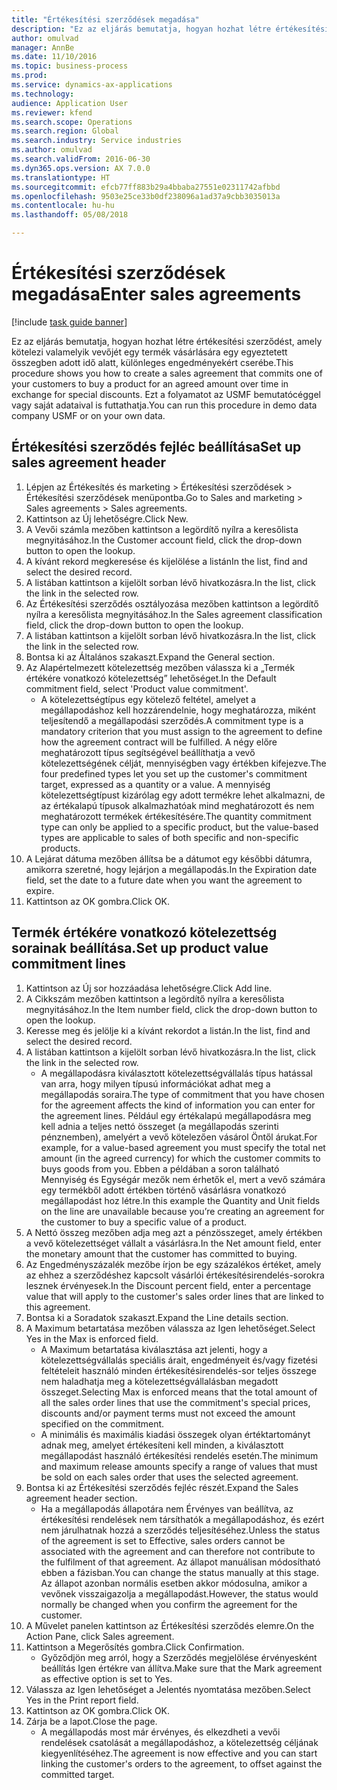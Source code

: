 ```yaml
--- 
title: "Értékesítési szerződések megadása"
description: "Ez az eljárás bemutatja, hogyan hozhat létre értékesítési szerződést, amely kötelezi valamelyik vevőjét egy termék vásárlására egy egyeztetett összegben adott idő alatt, különleges engedményekért cserébe."
author: omulvad
manager: AnnBe
ms.date: 11/10/2016
ms.topic: business-process
ms.prod: 
ms.service: dynamics-ax-applications
ms.technology: 
audience: Application User
ms.reviewer: kfend
ms.search.scope: Operations
ms.search.region: Global
ms.search.industry: Service industries
ms.author: omulvad
ms.search.validFrom: 2016-06-30
ms.dyn365.ops.version: AX 7.0.0
ms.translationtype: HT
ms.sourcegitcommit: efcb77ff883b29a4bbaba27551e02311742afbbd
ms.openlocfilehash: 9503e25ce33b0df238096a1ad37a9cbb3035013a
ms.contentlocale: hu-hu
ms.lasthandoff: 05/08/2018

---
```

# <a name="enter-sales-agreements"></a><span data-ttu-id="e9c0c-103">Értékesítési szerződések megadása</span><span class="sxs-lookup"><span data-stu-id="e9c0c-103">Enter sales agreements</span></span>

[!include [task guide banner](../../includes/task-guide-banner.md)]

<span data-ttu-id="e9c0c-104">Ez az eljárás bemutatja, hogyan hozhat létre értékesítési szerződést, amely kötelezi valamelyik vevőjét egy termék vásárlására egy egyeztetett összegben adott idő alatt, különleges engedményekért cserébe.</span><span class="sxs-lookup"><span data-stu-id="e9c0c-104">This procedure shows you how to create a sales agreement that commits one of your customers to buy a product for an agreed amount over time in exchange for special discounts.</span></span> <span data-ttu-id="e9c0c-105">Ezt a folyamatot az USMF bemutatócéggel vagy saját adataival is futtathatja.</span><span class="sxs-lookup"><span data-stu-id="e9c0c-105">You can run this procedure in demo data company USMF or on your own data.</span></span>


## <a name="set-up-sales-agreement-header"></a><span data-ttu-id="e9c0c-106">Értékesítési szerződés fejléc beállítása</span><span class="sxs-lookup"><span data-stu-id="e9c0c-106">Set up sales agreement header</span></span>
1. <span data-ttu-id="e9c0c-107">Lépjen az Értékesítés és marketing > Értékesítési szerződések > Értékesítési szerződések menüpontba.</span><span class="sxs-lookup"><span data-stu-id="e9c0c-107">Go to Sales and marketing > Sales agreements > Sales agreements.</span></span>
2. <span data-ttu-id="e9c0c-108">Kattintson az Új lehetőségre.</span><span class="sxs-lookup"><span data-stu-id="e9c0c-108">Click New.</span></span>
3. <span data-ttu-id="e9c0c-109">A Vevői számla mezőben kattintson a legördítő nyílra a keresőlista megnyitásához.</span><span class="sxs-lookup"><span data-stu-id="e9c0c-109">In the Customer account field, click the drop-down button to open the lookup.</span></span>
4. <span data-ttu-id="e9c0c-110">A kívánt rekord megkeresése és kijelölése a listán</span><span class="sxs-lookup"><span data-stu-id="e9c0c-110">In the list, find and select the desired record.</span></span>
5. <span data-ttu-id="e9c0c-111">A listában kattintson a kijelölt sorban lévő hivatkozásra.</span><span class="sxs-lookup"><span data-stu-id="e9c0c-111">In the list, click the link in the selected row.</span></span>
6. <span data-ttu-id="e9c0c-112">Az Értékesítési szerződés osztályozása mezőben kattintson a legördítő nyílra a keresőlista megnyitásához.</span><span class="sxs-lookup"><span data-stu-id="e9c0c-112">In the Sales agreement classification field, click the drop-down button to open the lookup.</span></span>
7. <span data-ttu-id="e9c0c-113">A listában kattintson a kijelölt sorban lévő hivatkozásra.</span><span class="sxs-lookup"><span data-stu-id="e9c0c-113">In the list, click the link in the selected row.</span></span>
8. <span data-ttu-id="e9c0c-114">Bontsa ki az Általános szakaszt.</span><span class="sxs-lookup"><span data-stu-id="e9c0c-114">Expand the General section.</span></span>
9. <span data-ttu-id="e9c0c-115">Az Alapértelmezett kötelezettség mezőben válassza ki a „Termék értékére vonatkozó kötelezettség” lehetőséget.</span><span class="sxs-lookup"><span data-stu-id="e9c0c-115">In the Default commitment field, select 'Product value commitment'.</span></span>
    * <span data-ttu-id="e9c0c-116">A kötelezettségtípus egy kötelező feltétel, amelyet a megállapodáshoz kell hozzárendelnie, hogy meghatározza, miként teljesítendő a megállapodási szerződés.</span><span class="sxs-lookup"><span data-stu-id="e9c0c-116">A commitment type is a mandatory criterion that you must assign to the agreement to define how the agreement contract will be fulfilled.</span></span> <span data-ttu-id="e9c0c-117">A négy előre meghatározott típus segítségével beállíthatja a vevő kötelezettségének célját, mennyiségben vagy értékben kifejezve.</span><span class="sxs-lookup"><span data-stu-id="e9c0c-117">The four predefined types let you set up the customer's commitment target, expressed as a quantity or a value.</span></span> <span data-ttu-id="e9c0c-118">A mennyiség kötelezettségtípust kizárólag egy adott termékre lehet alkalmazni, de az értékalapú típusok alkalmazhatóak mind meghatározott és nem meghatározott termékek értékesítésére.</span><span class="sxs-lookup"><span data-stu-id="e9c0c-118">The quantity commitment type can only be applied to a specific product, but the value-based types are applicable to sales of both specific and non-specific products.</span></span>  
10. <span data-ttu-id="e9c0c-119">A Lejárat dátuma mezőben állítsa be a dátumot egy későbbi dátumra, amikorra szeretné, hogy lejárjon a megállapodás.</span><span class="sxs-lookup"><span data-stu-id="e9c0c-119">In the Expiration date field, set the date to a future date when you want the agreement to expire.</span></span>
11. <span data-ttu-id="e9c0c-120">Kattintson az OK gombra.</span><span class="sxs-lookup"><span data-stu-id="e9c0c-120">Click OK.</span></span>

## <a name="set-up-product-value-commitment-lines"></a><span data-ttu-id="e9c0c-121">Termék értékére vonatkozó kötelezettség sorainak beállítása.</span><span class="sxs-lookup"><span data-stu-id="e9c0c-121">Set up product value commitment lines</span></span>
1. <span data-ttu-id="e9c0c-122">Kattintson az Új sor hozzáadása lehetőségre.</span><span class="sxs-lookup"><span data-stu-id="e9c0c-122">Click Add line.</span></span>
2. <span data-ttu-id="e9c0c-123">A Cikkszám mezőben kattintson a legördítő nyílra a keresőlista megnyitásához.</span><span class="sxs-lookup"><span data-stu-id="e9c0c-123">In the Item number field, click the drop-down button to open the lookup.</span></span>
3. <span data-ttu-id="e9c0c-124">Keresse meg és jelölje ki a kívánt rekordot a listán.</span><span class="sxs-lookup"><span data-stu-id="e9c0c-124">In the list, find and select the desired record.</span></span>
4. <span data-ttu-id="e9c0c-125">A listában kattintson a kijelölt sorban lévő hivatkozásra.</span><span class="sxs-lookup"><span data-stu-id="e9c0c-125">In the list, click the link in the selected row.</span></span>
    * <span data-ttu-id="e9c0c-126">A megállapodásra kiválasztott kötelezettségvállalás típus hatással van arra, hogy milyen típusú információkat adhat meg a megállapodás soraira.</span><span class="sxs-lookup"><span data-stu-id="e9c0c-126">The type of commitment that you have chosen for the agreement affects the kind of information you can enter for the agreement lines.</span></span> <span data-ttu-id="e9c0c-127">Például egy értékalapú megállapodásra meg kell adnia a teljes nettó összeget (a megállapodás szerinti pénznemben), amelyért a vevő kötelezően vásárol Öntől árukat.</span><span class="sxs-lookup"><span data-stu-id="e9c0c-127">For example, for a value-based agreement you must specify the total net amount (in the agreed currency) for which the customer commits to buys goods from you.</span></span> <span data-ttu-id="e9c0c-128">Ebben a példában a soron található Mennyiség és Egységár mezők nem érhetők el, mert a vevő számára egy termékből adott értékben történő vásárlásra vonatkozó megállapodást hoz létre.</span><span class="sxs-lookup"><span data-stu-id="e9c0c-128">In this example the Quantity and Unit fields on the line are unavailable because you’re creating an agreement for the customer to buy a specific value of a product.</span></span>   
5. <span data-ttu-id="e9c0c-129">A Nettó összeg mezőben adja meg azt a pénzösszeget, amely értékben a vevő kötelezettséget vállalt a vásárlásra.</span><span class="sxs-lookup"><span data-stu-id="e9c0c-129">In the Net amount field, enter the monetary amount that the customer has committed to buying.</span></span>
6. <span data-ttu-id="e9c0c-130">Az Engedményszázalék mezőbe írjon be egy százalékos értéket, amely az ehhez a szerződéshez kapcsolt vásárlói értékesítésirendelés-sorokra lesznek érvényesek.</span><span class="sxs-lookup"><span data-stu-id="e9c0c-130">In the Discount percent field, enter a percentage value that will apply to the customer's sales order lines that are linked to this agreement.</span></span>
7. <span data-ttu-id="e9c0c-131">Bontsa ki a Soradatok szakaszt.</span><span class="sxs-lookup"><span data-stu-id="e9c0c-131">Expand the Line details section.</span></span>
8. <span data-ttu-id="e9c0c-132">A Maximum betartatása mezőben válassza az Igen lehetőséget.</span><span class="sxs-lookup"><span data-stu-id="e9c0c-132">Select Yes in the Max is enforced field.</span></span>
    * <span data-ttu-id="e9c0c-133">A Maximum betartatása kiválasztása azt jelenti, hogy a kötelezettségvállalás speciális árait, engedményeit és/vagy fizetési feltételeit használó minden értékesítésirendelés-sor teljes összege nem haladhatja meg a kötelezettségvállalásban megadott összeget.</span><span class="sxs-lookup"><span data-stu-id="e9c0c-133">Selecting Max is enforced means that the total amount of all the sales order lines that use the commitment's special prices, discounts and/or payment terms must not exceed the amount specified on the commitment.</span></span>  
    * <span data-ttu-id="e9c0c-134">A minimális és maximális kiadási összegek olyan értéktartományt adnak meg, amelyet értékesíteni kell minden, a kiválasztott megállapodást használó értékesítési rendelés esetén.</span><span class="sxs-lookup"><span data-stu-id="e9c0c-134">The minimum and maximum release amounts specify a range of values that must be sold on each sales order that uses the selected agreement.</span></span>   
9. <span data-ttu-id="e9c0c-135">Bontsa ki az Értékesítési szerződés fejléc részét.</span><span class="sxs-lookup"><span data-stu-id="e9c0c-135">Expand the Sales agreement header section.</span></span>
    * <span data-ttu-id="e9c0c-136">Ha a megállapodás állapotára nem Érvényes van beállítva, az értékesítési rendelések nem társíthatók a megállapodáshoz, és ezért nem járulhatnak hozzá a szerződés teljesítéséhez.</span><span class="sxs-lookup"><span data-stu-id="e9c0c-136">Unless the status of the agreement is set to Effective, sales orders cannot be associated with the agreement and can therefore not contribute to the fulfilment of that agreement.</span></span> <span data-ttu-id="e9c0c-137">Az állapot manuálisan módosítható ebben a fázisban.</span><span class="sxs-lookup"><span data-stu-id="e9c0c-137">You can change the status manually at this stage.</span></span> <span data-ttu-id="e9c0c-138">Az állapot azonban normális esetben akkor módosulna, amikor a vevőnek visszaigazolja a megállapodást.</span><span class="sxs-lookup"><span data-stu-id="e9c0c-138">However, the status would normally be changed when you confirm the agreement for the customer.</span></span>  
10. <span data-ttu-id="e9c0c-139">A Művelet panelen kattintson az Értékesítési szerződés elemre.</span><span class="sxs-lookup"><span data-stu-id="e9c0c-139">On the Action Pane, click Sales agreement.</span></span>
11. <span data-ttu-id="e9c0c-140">Kattintson a Megerősítés gombra.</span><span class="sxs-lookup"><span data-stu-id="e9c0c-140">Click Confirmation.</span></span>
    * <span data-ttu-id="e9c0c-141">Győződjön meg arról, hogy a Szerződés megjelölése érvényesként beállítás Igen értékre van állítva.</span><span class="sxs-lookup"><span data-stu-id="e9c0c-141">Make sure that the Mark agreement as effective option is set to Yes.</span></span>  
12. <span data-ttu-id="e9c0c-142">Válassza az Igen lehetőséget a Jelentés nyomtatása mezőben.</span><span class="sxs-lookup"><span data-stu-id="e9c0c-142">Select Yes in the Print report field.</span></span>
13. <span data-ttu-id="e9c0c-143">Kattintson az OK gombra.</span><span class="sxs-lookup"><span data-stu-id="e9c0c-143">Click OK.</span></span>
14. <span data-ttu-id="e9c0c-144">Zárja be a lapot.</span><span class="sxs-lookup"><span data-stu-id="e9c0c-144">Close the page.</span></span>
    * <span data-ttu-id="e9c0c-145">A megállapodás most már érvényes, és elkezdheti a vevői rendelések csatolását a megállapodáshoz, a kötelezettség céljának kiegyenlítéséhez.</span><span class="sxs-lookup"><span data-stu-id="e9c0c-145">The agreement is now effective and you can start linking the customer's orders to the agreement, to offset against the committed target.</span></span>  


